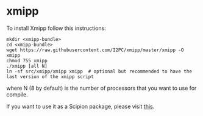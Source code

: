 # xmipp

To install Xmipp follow this instructions:

```
mkdir <xmipp-bundle>
cd <xmipp-bundle>
wget https://raw.githubusercontent.com/I2PC/xmipp/master/xmipp -O xmipp
chmod 755 xmipp
./xmipp [all N]
ln -sf src/xmipp/xmipp xmipp  # optional but recommended to have the last version of the xmipp script
```
where N (8 by default) is the number of processors that you want to use for compile.

If you want to use it as a Scipion package, please visit [this](https://github.com/I2PC/xmipp/wiki/Migrating-branches-from-nonPluginized-Scipion-to-the-new-Scipion-Xmipp-structure#xmipp-software).
